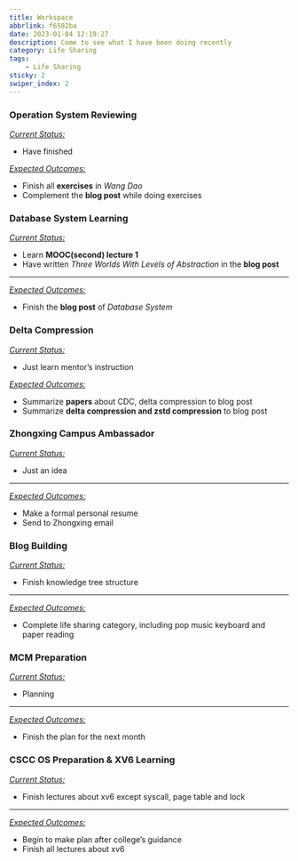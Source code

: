 ```yaml
---
title: Workspace
abbrlink: f6582ba
date: 2023-01-04 12:19:27
description: Come to see what I have been doing recently
category: Life Sharing
tags:
    - Life Sharing
sticky: 2
swiper_index: 2
---
```


### Operation System Reviewing

<u>*Current Status:*</u>

-   Have finished 

<u>*Expected Outcomes:*</u>

-   Finish all **exercises** in *Wang Dao*
-   Complement the **blog post** while doing exercises

### Database System Learning

<u>*Current Status:*</u>

-   Learn **MOOC(second) lecture 1**
-   Have written *Three Worlds With Levels of Abstraction* in the **blog post**

---

<u>*Expected Outcomes:*</u>

-   Finish the **blog post** of *Database System*

### Delta Compression

<u>*Current Status:*</u>

-   Just learn mentor’s instruction

*<u>Expected Outcomes:</u>*

-   Summarize **papers** about CDC, delta compression to blog post
-   Summarize **delta compression and zstd compression** to blog post

### Zhongxing Campus Ambassador

<u>*Current Status:*</u>

-   Just an idea

---

<u>*Expected Outcomes:*</u>

-   Make a formal personal resume
-   Send to Zhongxing email

### Blog Building

<u>*Current Status:*</u>

-   Finish knowledge tree structure

---

<u>*Expected Outcomes:*</u>

-   Complete life sharing category, including pop music keyboard and paper reading

### MCM Preparation

<u>*Current Status:*</u>

-   Planning

---

<u>*Expected Outcomes:*</u>

-   Finish the plan for the next month

### CSCC OS Preparation & XV6 Learning

<u>*Current Status:*</u>

-   Finish lectures about xv6 except syscall, page table and lock

---

<u>*Expected Outcomes:*</u>

-   Begin to make plan after college’s guidance
-   Finish all lectures about xv6

